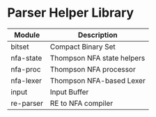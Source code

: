 # Parser Helper Library

Module          | Description
----------------|------------
bitset          | Compact Binary Set
nfa-state       | Thompson NFA state helpers
nfa-proc        | Thompson NFA processor
nfa-lexer       | Thompson NFA-based Lexer
input           | Input Buffer
re-parser       | RE to NFA compiler
